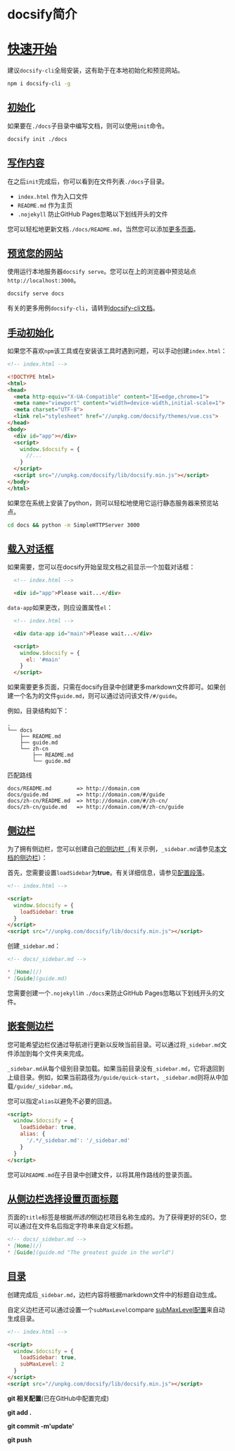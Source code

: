 

# docsify简介

# [快速开始](https://docsify.js.org/#/quickstart?id=quick-start)

建议`docsify-cli`全局安装，这有助于在本地初始化和预览网站。

```bash
npm i docsify-cli -g
```

## [初始化](https://docsify.js.org/#/quickstart?id=initialize)

如果要在`./docs`子目录中编写文档，则可以使用`init`命令。

```bash
docsify init ./docs
```

## [写作内容](https://docsify.js.org/#/quickstart?id=writing-content)

在之后`init`完成后，你可以看到在文件列表`./docs`子目录。

- `index.html` 作为入口文件
- `README.md` 作为主页
- `.nojekyll` 防止GitHub Pages忽略以下划线开头的文件

您可以轻松地更新文档`./docs/README.md`，当然您可以添加[更多页面](https://docsify.js.org/#/more-pages)。

## [预览您的网站](https://docsify.js.org/#/quickstart?id=preview-your-site)

使用运行本地服务器`docsify serve`。您可以在上的浏览器中预览站点`http://localhost:3000`。

```bash
docsify serve docs
```

有关的更多用例`docsify-cli`，请转到[docsify-cli文档](https://github.com/docsifyjs/docsify-cli)。

## [手动初始化](https://docsify.js.org/#/quickstart?id=manual-initialization)

如果您不喜欢`npm`该工具或在安装该工具时遇到问题，可以手动创建`index.html`：

```html
<!-- index.html -->

<!DOCTYPE html>
<html>
<head>
  <meta http-equiv="X-UA-Compatible" content="IE=edge,chrome=1">
  <meta name="viewport" content="width=device-width,initial-scale=1">
  <meta charset="UTF-8">
  <link rel="stylesheet" href="//unpkg.com/docsify/themes/vue.css">
</head>
<body>
  <div id="app"></div>
  <script>
    window.$docsify = {
      //...
    }
  </script>
  <script src="//unpkg.com/docsify/lib/docsify.min.js"></script>
</body>
</html>
```

如果您在系统上安装了python，则可以轻松地使用它运行静态服务器来预览站点。

```bash
cd docs && python -m SimpleHTTPServer 3000
```

## [载入对话框](https://docsify.js.org/#/quickstart?id=loading-dialog)

如果需要，您可以在docsify开始呈现文档之前显示一个加载对话框：

```html
  <!-- index.html -->

  <div id="app">Please wait...</div>
```

`data-app`如果更改，则应设置属性`el`：

```html
  <!-- index.html -->

  <div data-app id="main">Please wait...</div>

  <script>
    window.$docsify = {
      el: '#main'
    }
  </script>
```



如果需要更多页面，只需在docsify目录中创建更多markdown文件即可。如果创建一个名为的文件`guide.md`，则可以通过访问该文件`/#/guide`。

例如，目录结构如下：

```text
.
└── docs
    ├── README.md
    ├── guide.md
    └── zh-cn
        ├── README.md
        └── guide.md
```

匹配路线

```text
docs/README.md        => http://domain.com
docs/guide.md         => http://domain.com/#/guide
docs/zh-cn/README.md  => http://domain.com/#/zh-cn/
docs/zh-cn/guide.md   => http://domain.com/#/zh-cn/guide
```

## [侧边栏](https://docsify.js.org/#/more-pages?id=sidebar)

为了拥有侧边栏，您可以创建自己[的侧边栏（](https://github.com/docsifyjs/docsify/blob/master/docs/_sidebar.md)有关示例，`_sidebar.md`请参见[本文档的侧边栏](https://github.com/docsifyjs/docsify/blob/master/docs/_sidebar.md)）：

首先，您需要设置`loadSidebar`为**true**。有关详细信息，请参见[配置段落](https://docsify.js.org/#/configuration?id=loadsidebar)。

```html
<!-- index.html -->

<script>
  window.$docsify = {
    loadSidebar: true
  }
</script>
<script src="//unpkg.com/docsify/lib/docsify.min.js"></script>
```

创建`_sidebar.md`：

```markdown
<!-- docs/_sidebar.md -->

* [Home](/)
* [Guide](guide.md)
```

您需要创建一个`.nojekyll`in `./docs`来防止GitHub Pages忽略以下划线开头的文件。

## [嵌套侧边栏](https://docsify.js.org/#/more-pages?id=nested-sidebars)

您可能希望边栏仅通过导航进行更新以反映当前目录。可以通过将`_sidebar.md`文件添加到每个文件夹来完成。

`_sidebar.md`从每个级别目录加载。如果当前目录没有`_sidebar.md`，它将退回到上级目录。例如，如果当前路径为`/guide/quick-start`，`_sidebar.md`则将从中加载`/guide/_sidebar.md`。

您可以指定`alias`以避免不必要的回退。

```html
<script>
  window.$docsify = {
    loadSidebar: true,
    alias: {
      '/.*/_sidebar.md': '/_sidebar.md'
    }
  }
</script>
```

您可以`README.md`在子目录中创建文件，以将其用作路线的登录页面。

## [从侧边栏选择设置页面标题](https://docsify.js.org/#/more-pages?id=set-page-titles-from-sidebar-selection)

页面的`title`标签是根据*所选的*侧边栏项目名称生成的。为了获得更好的SEO，您可以通过在文件名后指定字符串来自定义标题。

```markdown
<!-- docs/_sidebar.md -->
* [Home](/)
* [Guide](guide.md "The greatest guide in the world")
```

## [目录](https://docsify.js.org/#/more-pages?id=table-of-contents)

创建完成后`_sidebar.md`，边栏内容将根据markdown文件中的标题自动生成。

自定义边栏还可以通过设置一个`subMaxLevel`compare [subMaxLevel配置](https://docsify.js.org/#/configuration?id=submaxlevel)来自动生成目录。

```html
<!-- index.html -->

<script>
  window.$docsify = {
    loadSidebar: true,
    subMaxLevel: 2
  }
</script>
<script src="//unpkg.com/docsify/lib/docsify.min.js"></script>
```

**git 相关配置**(已在GitHub中配置完成)

**git add .**

**git commit -m'update'**

**git push**



